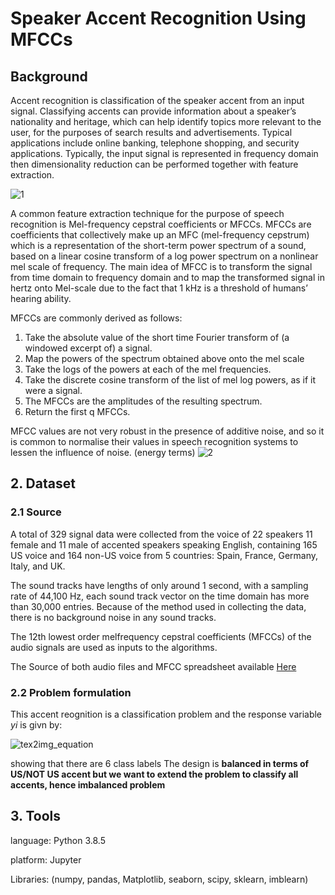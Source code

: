 # Speaker Accent Recognition Using MFCCs
## Background
Accent recognition is classification of the speaker accent from an input signal. Classifying accents can provide information about a speaker’s nationality and heritage, which can help identify topics more relevant to the user, for the purposes of search results and advertisements. Typical applications include online banking, telephone shopping, and security applications.
Typically, the input signal is represented in frequency domain then dimensionality reduction can be performed together with feature extraction.

   ![1](https://user-images.githubusercontent.com/59888707/159986382-517ef236-3db3-4b84-b551-c22efe851805.jpg)

A common feature extraction technique for the purpose of speech recognition is Mel-frequency cepstral coefficients or MFCCs. MFCCs are coefficients that collectively make up an MFC (mel-frequency cepstrum) which is a representation of the short-term power spectrum of a sound, based on a linear cosine transform of a log power spectrum on a nonlinear mel scale of frequency.
The main idea of MFCC is to transform the signal from time domain to frequency domain and to map the transformed signal in hertz onto Mel-scale due to the fact that 1 kHz is a threshold of humans’ hearing ability.

MFCCs are commonly derived as follows: 

1.	Take the absolute value of the short time Fourier transform of (a windowed excerpt of) a signal.
2.	Map the powers of the spectrum obtained above onto the mel scale
3.	Take the logs of the powers at each of the mel frequencies.
4.	Take the discrete cosine transform of the list of mel log powers, as if it were a signal.
5.	The MFCCs are the amplitudes of the resulting spectrum.
6.	Return the first q MFCCs.

MFCC values are not very robust in the presence of additive noise, and so it is common to normalise their values in speech recognition systems to lessen the influence of noise. (energy terms)
![2](https://user-images.githubusercontent.com/59888707/159986475-56cfc591-71c9-4525-8715-f2de0247d717.png)

## 2. Dataset
   ### 2.1 Source
   
A total of 329 signal data were collected from the voice of 22 speakers 11 female and 11 male of accented speakers speaking English, containing 165 US voice and 164 non-US voice from 5 countries: Spain, France, Germany, Italy, and UK.

The sound tracks have lengths of only around 1 second, with a sampling rate of 44,100 Hz, each sound track vector on the time domain has more than 30,000 entries. Because of the method used in collecting the data, there is no background noise in any sound tracks.

The 12th lowest order melfrequency cepstral coefficients (MFCCs) of the audio signals are used as inputs to the algorithms.

The Source of both audio files and MFCC spreadsheet available [Here ](https://archive.ics.uci.edu/ml/datasets/Speaker+Accent+Recognition)

   ### 2.2 Problem formulation
   
This accent reognition is a classification problem and the response variable $yi$ is givn by:

![tex2img_equation](https://user-images.githubusercontent.com/59888707/160080894-276fb852-00b2-4c5c-9aa7-4ef5c3ab73b4.png)

showing that there are 6 class labels 
The design is **balanced in terms of US/NOT US accent but we want to extend the problem to classify all accents, hence imbalanced problem**

## 3. Tools
language: Python 3.8.5

platform: Jupyter

Libraries: (numpy, pandas, Matplotlib, seaborn, scipy, sklearn, imblearn)
